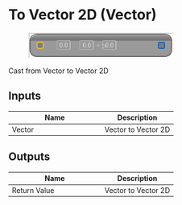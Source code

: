 # To Vector 2D (Vector)

<div align="left" data-full-width="false">

<figure><img src="../../../../api/Math/Conversions/To_Vector_2D_(Vector).png" alt=""><figcaption></figcaption></figure>

</div>

Cast from Vector to Vector 2D

## Inputs

<table><thead><tr><th width="170">Name</th><th>Description</th></tr></thead><tbody><tr><td>Vector</td><td>Vector to Vector 2D</td></tr></tbody></table>

## Outputs

<table><thead><tr><th width="170">Name</th><th>Description</th></tr></thead><tbody><tr><td>Return Value</td><td>Vector to Vector 2D</td></tr></tbody></table>
